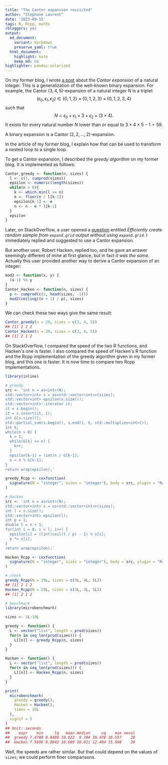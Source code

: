 ```yaml
---
title: "The Cantor expansion revisited"
author: "Stéphane Laurent"
date: '2023-09-15'
tags: R, Rcpp, maths
rbloggers: yes
output:
  md_document:
    variant: markdown
    preserve_yaml: true
  html_document:
    highlight: kate
    keep_md: no
highlighter: pandoc-solarized
---
```


On my former blog, I wrote [a
post](https://stla.github.io/stlapblog/posts/Greedy.html) about the
*Cantor expansion* of a natural integer. This is a generalization of the
well-known binary expansion. For example, the Cantor $(3,4,5)$-expansion
of a natural integer $N$ is a triplet $$
(\epsilon_0, \epsilon_1, \epsilon_2) \in 
\{0,1,2\} \times \{0,1,2,3\} \times \{0,1,2,3,4\}
$$ such that $$
N = \epsilon_0 + \epsilon_1 \times 3 + \epsilon_2 \times (3\times 4).
$$ It exists for every natural number $N$ lower than or equal to
$3 \times 4 \times 5 - 1 = 59$.

A binary expansion is a Cantor $(2, 2, \ldots, 2)$-expansion.

In the article of my former blog, I explain how that can be used to
transform a nested loop to a single loop.

To get a Cantor expansion, I described the *greedy algorithm* on my
former blog. It is implemented as follows:

``` r
Cantor_greedy <- function(n, sizes) {
  l <- c(1, cumprod(sizes))
  epsilon <- numeric(length(sizes))
  while(n > 0){
    k <- which.min(l <= n)
    e <- floor(n / l[k-1])
    epsilon[k-1] <- e
    n <- n - e * l[k-1]
  }
  epsilon
}
```

Later, on StackOverflow, a user opened a
[question](https://stackoverflow.com/q/74563284/1100107) entitled
*Efficiently create random sample from `expand.grid` output without
using `expand.grid`*. I immediately replied and suggested to use a
Cantor expansion.

But another user, Robert Hacken, replied too, and he gave an answer
seemingly different of mine at first glance, but in fact *it was the
same*. Actually this user provided another way to derive a Cantor
expansion of an integer:

``` r
mod2 <- function(x, y) {
  (x-1) %% y
}
Cantor_Hacken <- function(n, sizes) {
  p <- cumprod(c(1, head(sizes, -1)))
  mod2(ceiling((n + 1) / p), sizes)
}
```

We can check these two ways give the same result:

``` r
Cantor_greedy(n = 29, sizes = c(3, 4, 5))
## [1] 2 1 2
Cantor_Hacken(n = 29, sizes = c(3, 4, 5))
## [1] 2 1 2
```

On StackOverflow, I compared the speed of the two R functions, and
Hacken's one is faster. I also compared the speed of Hacken's R function
and the Rcpp implementation of the greedy algorithm given in my former
blog, and this one is faster. It is now time to compare two Rcpp
implementations.

``` r
library(inline)

# greedy 
src <- 'int n = as<int>(N);
std::vector<int> s = as<std::vector<int>>(sizes);
std::vector<int> epsilon(s.size());
std::vector<int>::iterator it;
it = s.begin();
it = s.insert(it, 1);
int G[s.size()];
std::partial_sum(s.begin(), s.end(), G, std::multiplies<int>());
int k;
while(n > 0) {
  k = 1;
  while(G[k] <= n) {
    k++;
  }
  epsilon[k-1] = (int)n / G[k-1];
  n = n % G[k-1];
}
return wrap(epsilon);'

greedy_Rcpp <- cxxfunction(
  signature(N = "integer", sizes = "integer"), body = src, plugin = "Rcpp"
)

# Hacken 
src <- 'int n = as<int>(N);
std::vector<int> s = as<std::vector<int>>(sizes);
int l = s.size();
std::vector<int> epsilon(l);
int p = 1;
double t = n + 1;
for(int i = 0; i < l; i++) {
  epsilon[i] = ((int)ceil(t / p) - 1) % s[i];
  p *= s[i];
}
return wrap(epsilon);'

Hacken_Rcpp <- cxxfunction(
  signature(N = "integer", sizes = "integer"), body = src, plugin = "Rcpp"
)

# check
greedy_Rcpp(N = 29L, sizes = c(3L, 4L, 5L))
## [1] 2 1 2
Hacken_Rcpp(N = 29L, sizes = c(3L, 4L, 5L))
## [1] 2 1 2

# benchmark
library(microbenchmark)

sizes <- 2L:10L

greedy <- function() {
  L <- vector("list", length = prod(sizes))
  for(n in seq_len(prod(sizes))) {
    L[[n]] <- greedy_Rcpp(n, sizes)
  }
}

Hacken <- function() {
  L <- vector("list", length = prod(sizes))
  for(n in seq_len(prod(sizes))) {
    L[[n]] <- Hacken_Rcpp(n, sizes)
  }
}

print(
  microbenchmark(
    greedy = greedy(),
    Hacken = Hacken(),
    times = 20L
  ),
  signif = 5
)
## Unit: seconds
##    expr    min     lq   mean median     uq    max neval
##  greedy 7.4789 8.8480 10.022  9.784 10.478 16.557    20
##  Hacken 7.5696 8.8942 10.689 10.011 12.404 15.998    20
```

Well, the speeds are rather similar.
But that could depend on the values of `sizes`; we could perform finer
comparisons.
